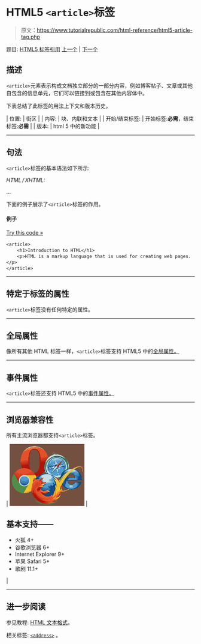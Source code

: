 # HTML5 `<article>`标签

> 原文：<https://www.tutorialrepublic.com/html-reference/html5-article-tag.php>

题目: [HTML5 标签引用](html5-tags.php) [上一个](html-area-tag.php) | [下一个](html5-aside-tag.php)

## 描述

`<article>`元素表示构成文档独立部分的一部分内容，例如博客帖子、文章或其他自包含的信息单元，它们可以链接到或包含在其他内容体中。

下表总结了此标签的用法上下文和版本历史。

| 位置: | 街区 |
| 内容: | 块、内联和文本 |
| 开始/结束标签: | 开始标签:**必需**，结束标签:**必需** |
| 版本: | html 5 中的新功能 |

* * *

## 句法

`<article>`标签的基本语法如下所示:

*HTML / XHTML:* <article> ... </article>

下面的例子展示了`<article>`标签的作用。

#### 例子

[Try this code »](../codelab.php?topic=html5&file=article-tag "Try this code using online Editor")

```
<article>
    <h1>Introduction to HTML</h1>
    <p>HTML is a markup language that is used for creating web pages.</p>
</article>
```

* * *

## 特定于标签的属性

`<article>`标签没有任何特定的属性。

* * *

## 全局属性

像所有其他 HTML 标签一样，`<article>`标签支持 HTML5 中的[全局属性。](html5-global-attributes.php)

* * *

## 事件属性

`<article>`标签还支持 HTML5 中的[事件属性。](html5-event-attributes.php)

* * *

## 浏览器兼容性

所有主流浏览器都支持`<article>`标签。

| ![Browsers Icon](img/e9331123c77668c1832e541c2fca1002.png) | 

## 基本支持——

*   火狐 4+
*   谷歌浏览器 6+
*   Internet Explorer 9+
*   苹果 Safari 5+
*   歌剧 11.1+

 |

* * *

## 进一步阅读

参见教程: [HTML 文本格式](../html-tutorial/html-text-formatting.php)。

相关标签: [`<address>`](html-address-tag.php) 。